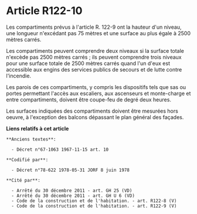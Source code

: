# Article R122-10

Les compartiments prévus à l'article R. 122-9 ont la hauteur d'un niveau, une longueur n'excédant pas 75 mètres et une
surface au plus égale à 2500 mètres carrés. 

Les compartiments peuvent comprendre deux niveaux si la surface totale n'excède pas 2500 mètres carrés ; ils peuvent
comprendre trois niveaux pour une surface totale de 2500 mètres carrés quand l'un d'eux est accessible aux engins des
services publics de secours et de lutte contre l'incendie. 

Les parois de ces compartiments, y compris les dispositifs tels que sas ou portes permettant l'accès aux escaliers, aux
ascenseurs et monte-charge et entre compartiments, doivent être coupe-feu de degré deux heures. 

Les surfaces indiquées des compartiments doivent être mesurées hors oeuvre, à l'exception des balcons dépassant le plan
général des façades.

**Liens relatifs à cet article**

	**Anciens textes**:

	  - Décret n°67-1063 1967-11-15 art. 10

	**Codifié par**:

	  - Décret n°78-622 1978-05-31 JORF 8 juin 1978

	**Cité par**:

	  - Arrêté du 30 décembre 2011 - art. GH 25 (VD)
	  - Arrêté du 30 décembre 2011 - art. GH U 6 (VD)
	  - Code de la construction et de l'habitation. - art. R122-8 (V)
	  - Code de la construction et de l'habitation. - art. R122-9 (V)
